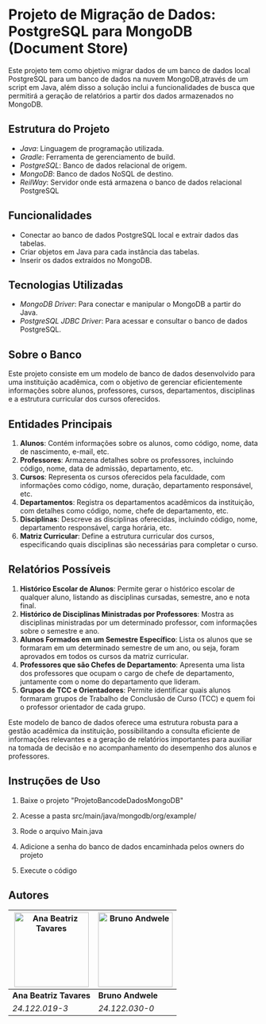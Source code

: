 # Projeto de Migração de Dados: PostgreSQL para MongoDB (Document Store)

Este projeto tem como objetivo migrar dados de um banco de dados local PostgreSQL para um banco de dados na nuvem MongoDB,através de um script em Java, além disso a solução inclui a funcionalidades de busca que permitirá a geração de relatórios a partir dos dados armazenados no MongoDB.
## Estrutura do Projeto

- *Java*: Linguagem de programação utilizada.
- *Gradle*: Ferramenta de gerenciamento de build.
- *PostgreSQL*: Banco de dados relacional de origem.
- *MongoDB*: Banco de dados NoSQL de destino.
- *ReilWay*: Servidor onde está armazena o banco de dados relacional PostgreSQL

## Funcionalidades

- Conectar ao banco de dados PostgreSQL local e extrair dados das tabelas.
- Criar objetos em Java para cada instância das tabelas.
- Inserir os dados extraídos no MongoDB.
  
## Tecnologias Utilizadas

- *MongoDB Driver*: Para conectar e manipular o MongoDB a partir do Java.
- *PostgreSQL JDBC Driver*: Para acessar e consultar o banco de dados PostgreSQL.

## Sobre o Banco
Este projeto consiste em um modelo de banco de dados desenvolvido para uma instituição acadêmica, com o objetivo de gerenciar eficientemente informações sobre alunos, professores, cursos, departamentos, disciplinas e a estrutura curricular dos cursos oferecidos.

## Entidades Principais

1. **Alunos**: Contém informações sobre os alunos, como código, nome, data de nascimento, e-mail, etc.
2. **Professores**: Armazena detalhes sobre os professores, incluindo código, nome, data de admissão, departamento, etc.
3. **Cursos**: Representa os cursos oferecidos pela faculdade, com informações como código, nome, duração, departamento responsável, etc.
4. **Departamentos**: Registra os departamentos acadêmicos da instituição, com detalhes como código, nome, chefe de departamento, etc.
5. **Disciplinas**: Descreve as disciplinas oferecidas, incluindo código, nome, departamento responsável, carga horária, etc.
6. **Matriz Curricular**: Define a estrutura curricular dos cursos, especificando quais disciplinas são necessárias para completar o curso.

## Relatórios Possíveis

1. **Histórico Escolar de Alunos**: Permite gerar o histórico escolar de qualquer aluno, listando as disciplinas cursadas, semestre, ano e nota final.
2. **Histórico de Disciplinas Ministradas por Professores**: Mostra as disciplinas ministradas por um determinado professor, com informações sobre o semestre e ano.
3. **Alunos Formados em um Semestre Específico**: Lista os alunos que se formaram em um determinado semestre de um ano, ou seja, foram aprovados em todos os cursos da matriz curricular.
4. **Professores que são Chefes de Departamento**: Apresenta uma lista dos professores que ocupam o cargo de chefe de departamento, juntamente com o nome do departamento que lideram.
5. **Grupos de TCC e Orientadores**: Permite identificar quais alunos formaram grupos de Trabalho de Conclusão de Curso (TCC) e quem foi o professor orientador de cada grupo.

Este modelo de banco de dados oferece uma estrutura robusta para a gestão acadêmica da instituição, possibilitando a consulta eficiente de informações relevantes e a geração de relatórios importantes para auxiliar na tomada de decisão e no acompanhamento do desempenho dos alunos e professores.

## Instruções de Uso

1. Baixe o projeto "ProjetoBancodeDadosMongoDB"
2. Acesse a pasta src/main/java/mongodb/org/example/
3. Rode o arquivo Main.java
4. Adicione a senha do banco de dados encaminhada pelos owners do projeto


5. Execute o código

## Autores
<img src="https://avatars.githubusercontent.com/u/84588132?v=4" alt="Ana Beatriz Tavares" width="150"/> | <img src="https://avatars.githubusercontent.com/u/103201200?v=4" alt="Bruno Andwele" width="150"/> |
| ------------- | ------------- |
**Ana Beatriz Tavares** | **Bruno Andwele** |
*24.122.019-3* | *24.122.030-0*
